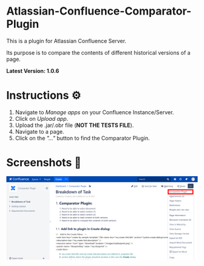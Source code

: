 # Atlassian-Confluence-Comparator-Plugin
This is a plugin for Atlassian Confluence Server. 

Its purpose is to compare the contents of different historical versions of a page.

**Latest Version: 1.0.6**

# Instructions ⚙️
1. Navigate to *Manage apps* on your Confluence Instance/Server.
2. Click on *Upload app*.
3. Upload the .jar/.obr file (**NOT THE TESTS FILE**).
4.  Navigate to a page.
5.  Click on the *"..."* button to find the Comparator Plugin.

# Screenshots 📸
![Image of call-to-action](https://github.com/gnohgnij/Atlassian-Confluence-Comparator-Plugin/blob/main/Plugin/src/main/resources/images/cp-cta.png)
<p style="text-align: center;>Plugin call-to-action</p>
          
![Image of menu](https://github.com/gnohgnij/Atlassian-Confluence-Comparator-Plugin/blob/main/Plugin/src/main/resources/images/cp-menu.png)
<p style="text-align: center;>Plugin menu</p>
      
![Image of results](https://github.com/gnohgnij/Atlassian-Confluence-Comparator-Plugin/blob/main/Plugin/src/main/resources/images/cp-results.png)
<p style="text-align: center;>Plugin results</p>

